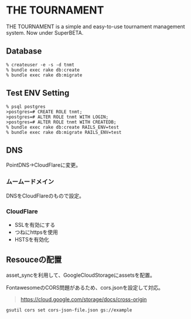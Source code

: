 # THE TOURNAMENT #
THE TOURNAMENT is a simple and easy-to-use tournament management system.
Now under SuperBETA.

## Database ##

    % createuser -e -s -d tnmt
    % bundle exec rake db:create
    % bundle exec rake db:migrate


## Test ENV Setting ##

    % psql postgres
    >postgres=# CREATE ROLE tnmt;
    >postgres=# ALTER ROLE tnmt WITH LOGIN;
    >postgres=# ALTER ROLE tnmt WITH CREATEDB;
    % bundle exec rake db:create RAILS_ENV=test
    % bundle exec rake db:migrate RAILS_ENV=test

## DNS

PointDNS→CloudFlareに変更。

### ムームードメイン

DNSをCloudFlareのもので設定。

### CloudFlare

- SSLを有効にする
- つねにhttpsを使用
- HSTSを有効化

## Resouceの配置

asset_syncを利用して、GoogleCloudStorageにassetsを配置。  

FontawesomeのCORS問題があるため、cors.jsonを設定して対応。

>https://cloud.google.com/storage/docs/cross-origin

    gsutil cors set cors-json-file.json gs://example
